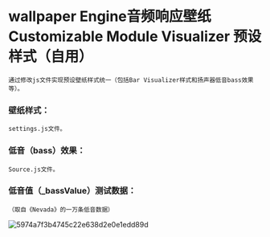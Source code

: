 # wallpaper Engine音频响应壁纸 Customizable Module Visualizer 预设样式（自用）  
    通过修改js文件实现预设壁纸样式统一（包括Bar Visualizer样式和扬声器低音bass效果等）。
### 壁纸样式： 
    settings.js文件。
### 低音（bass）效果：
    Source.js文件。  
### 低音值（_bassValue）测试数据：
    （取自《Nevada》的一万条低音数据）
![5974a7f3b4745c22e638d2e0e1edd89d](https://github.com/user-attachments/assets/24d12e2e-da61-4684-a250-d570710213e3)
